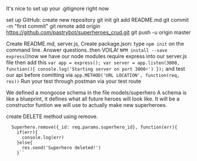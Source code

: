 It's nice to set up your .gitignore right now

set up GitHub: create new repository
git init
git add README.md
git commit -m "first commit"
git remote add origin https://github.com/pastrybot/superheroes_crud.git
git push -u origin master

Create README.md, server.js,
Create package.json: type `npm init` on the command line. Answer questions..then VOILA!
`NPM install --save express`//now we have our node modules
require express into our server.js file
then add this ```var app = express();
var server = app.listen(3000, function(){
  console.log('Starting server on port 3000⚡️')
});```
and test our api before comitting via `app.METHOD('URL LOCATION', function(req, res))`
Run your test through postman via your test route

We defined a mongoose schema in the file models/superhero
A schema is like a blueprint, it defines what all future heroes will look like. It will be a constructor funtion we will use to actually make new superheroes.

create DELETE method using remove.
```app.delete('/superheroes/:superhero_id', function(req, res){
  Superhero.remove({_id: req.params.superhero_id}, function(err){
    if(err){
      console.log(err)
    }else{
      res.send('Superhero deleted!')
    }``
